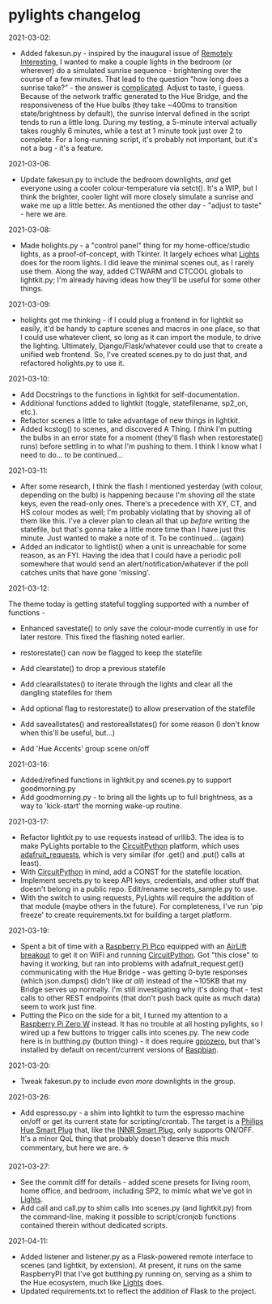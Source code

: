 # pylights changelog

2021-03-02: 

- Added fakesun.py - inspired by the inaugural issue of [Remotely Interesting](https://ckarchive.com/b/8kuqhohn5mnz%20), I wanted to make a couple lights in the bedroom (or wherever) do a simulated sunrise sequence - brightening over the course of a few minutes. That lead to the question "how long does a sunrise take?" - the answer is [complicated](https://astronomy.stackexchange.com/questions/12824/how-long-does-a-sunrise-or-sunset-take). Adjust to taste, I guess. Because of the network traffic generated to the Hue Bridge, and the responsiveness of the Hue bulbs (they take ~400ms to transition state/brightness by default), the sunrise interval defined in the script tends to run a little long. During my testing, a 5-minute interval actually takes roughly 6 minutes, while a test at 1 minute took just over 2 to complete. For a long-running script, it's probably not important, but it's not a bug - it's a feature.

2021-03-06:

- Update fakesun.py to include the bedroom downlights, _and_ get everyone using a cooler colour-temperature via setct(). It's a WIP, but I think the brighter, cooler light will more closely simulate a sunrise and wake me up a little better. As mentioned the other day - "adjust to taste" - here we are.

2021-03-08:

- Made holights.py - a "control panel" thing for my home-office/studio lights, as a proof-of-concept, with Tkinter. It largely echoes what [Lights](https://github.com/kenkl/lights) does for the room lights. I did leave the minimal scenes out, as I rarely use them. Along the way, added CTWARM and CTCOOL globals to lightkit.py; I'm already having ideas how they'll be useful for some other things.

2021-03-09:

- holights got me thinking - if I could plug a frontend in for lightkit so easily, it'd be handy to capture scenes and macros in one place, so that I could use whatever client, so long as it can import the module, to drive the lighting. Ultimately, Django/Flask/whatever could use that to create a unified web frontend. So, I've created scenes.py to do just that, and refactored holights.py to use it. 

2021-03-10:

- Add Docstrings to the functions in lightkit for self-documentation.
- Additional functions added to lightkit (toggle, statefilename, sp2_on, etc.).
- Refactor scenes a little to take advantage of new things in lightkit.
- Added kcstog() to scenes, and discovered A Thing. I _think_ I'm putting the bulbs in an error state for a moment (they'll flash when restorestate() runs) before settling in to what I'm pushing to them. I think I know what I need to do... to be continued...

2021-03-11:

- After some research, I think the flash I mentioned yesterday (with colour, depending on the bulb) is happening because I'm shoving _all_ the state keys, even the read-only ones. There's a precedence with XY, CT, and HS colour modes as well; I'm probably violating that by shoving all of them like this. I've a clever plan to clean all that up _before_ writing the statefile, but that's gonna take a little more time than I have just this minute. Just wanted to make a note of it. To be continued... (again)
- Added an indicator to lightlist() when a unit is unreachable for some reason, as an FYI. Having the idea that I could have a periodic poll somewhere that would send an alert/notification/whatever if the poll catches units that have gone 'missing'. 

2021-03-12:

The theme today is getting stateful toggling supported with a number of functions -

- Enhanced savestate() to only save the colour-mode currently in use for later restore. This fixed the flashing noted earlier.
- restorestate() can now be flagged to keep the statefile
- Add clearstate() to drop a previous statefile
- Add clearallstates() to iterate through the lights and clear all the dangling statefiles for them
- Add optional flag to restorestate() to allow preservation of the statefile
- Add saveallstates() and restoreallstates() for some reason (I don't know when this'll be useful, but...)

- Add 'Hue Accents' group scene on/off

2021-03-16:

- Added/refined functions in lightkit.py and scenes.py to support goodmorning.py
- Add goodmorning.py - to bring all the lights up to full brightness, as a way to 'kick-start' the morning wake-up routine. 

2021-03-17:

- Refactor lightkit.py to use requests instead of urllib3. The idea is to make PyLights portable to the [CircuitPython](https://circuitpython.org/) platform, which uses [adafruit_requests](https://circuitpython.readthedocs.io/projects/requests/en/latest/), which is very similar (for .get() and .put() calls at least).
- With [CircuitPython](https://circuitpython.org/) in mind, add a CONST for the statefile location.
- Implement secrets.py to keep API keys, credentials, and other stuff that doesn't belong in a public repo. Edit/rename secrets_sample.py to use.
- With the switch to using requests, PyLights will require the addition of that module (maybe others in the future). For completeness, I've run 'pip freeze' to create requirements.txt for building a target platform.

2021-03-19:

- Spent a bit of time with a [Raspberry Pi Pico](https://www.raspberrypi.org/products/raspberry-pi-pico/) equipped with an [AirLift breakout](https://www.adafruit.com/product/4201) to get it on WiFi and running [CircuitPython](https://circuitpython.org/). Got "this close" to having it working, but ran into problems with adafruit_request.get() communicating with the Hue Bridge - was getting 0-byte responses (which json.dumps() didn't like _at all_) instead of the ~105KB that my Bridge serves up normally. I'm still investigating why it's doing that - test calls to other REST endpoints (that don't push back quite as much data) seem to work just fine.
- Putting the Pico on the side for a bit, I turned my attention to a [Raspberry Pi Zero W](https://www.raspberrypi.org/products/raspberry-pi-zero-w/) instead. It has no trouble at all hosting pylights, so I wired up a few buttons to trigger calls into scenes.py. The new code here is in butthing.py (button thing) - it does require [gpiozero](https://gpiozero.readthedocs.io/en/stable/), but that's installed by default on recent/current versions of [Raspbian](https://www.raspbian.org/). 

2021-03-20:

- Tweak fakesun.py to include _even more_ downlights in the group. 

2021-03-26:

- Add espresso.py - a shim into lightkit to turn the espresso machine on/off or get its current state for scripting/crontab. The target is a [Philips Hue Smart Plug](https://www.amazon.com/gp/product/B07XD578LD) that, like the [INNR Smart Plug](https://www.amazon.com/Zigbee-Philips-SmartThings-Google-Required/dp/B07SQGG8Z7), only supports ON/OFF. It's a minor QoL thing that probably doesn't deserve this much commentary, but here we are. ☕️

2021-03-27:

- See the commit diff for details - added scene presets for living room, home office, and bedroom, including SP2, to mimic what we've got in [Lights](https://github.com/kenkl/lights).
- Add call and call.py to shim calls into scenes.py (and lightkit.py) from the command-line, making it possible to script/cronjob functions contained therein without dedicated scripts.

2021-04-11:

- Added listener and listener.py as a Flask-powered remote interface to scenes (and lightkit, by extension). At present, it runs on the same RaspberryPI that I've got butthing.py running on, serving as a shim to the Hue ecosystem, much like [Lights](https://github.com/kenkl/lights) does. 
- Updated requirements.txt to reflect the addition of Flask to the project.

